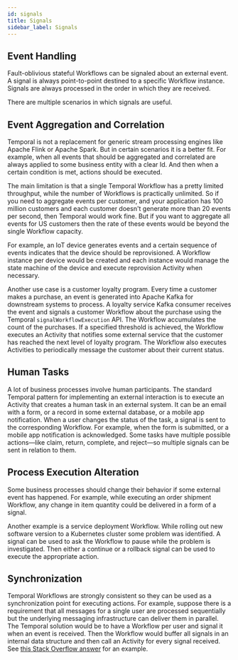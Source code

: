 ```yaml
---
id: signals
title: Signals
sidebar_label: Signals
---
```


## Event Handling

Fault-oblivious stateful Workflows can be signaled about an external event. A signal is always point-to-point destined to a specific Workflow instance. Signals are always processed in the order in which they are received.

There are multiple scenarios in which signals are useful.

## Event Aggregation and Correlation

Temporal is not a replacement for generic stream processing engines like Apache Flink or Apache Spark. But in certain scenarios it is a better fit. For example, when all events that should be aggregated and correlated are always applied to some business entity with a clear Id. And then when a certain condition is met, actions should be executed.

The main limitation is that a single Temporal Workflow has a pretty limited throughput, while the number of Workflows is practically unlimited. So if you need to aggregate events per customer, and your application has 100 million customers and each customer doesn't generate more than 20 events per second, then Temporal would work fine. But if you want to aggregate all events for US customers then the rate of these events would be beyond the single Workflow capacity.

For example, an IoT device generates events and a certain sequence of events indicates that the device should be reprovisioned. A Workflow instance per device would be created and each instance would manage the state machine of the device and execute reprovision Activity when necessary.

Another use case is a customer loyalty program. Every time a customer makes a purchase, an event is generated into Apache Kafka for downstream systems to process. A loyalty service Kafka consumer receives the event and signals a customer Workflow about the purchase using the Temporal `signalWorkflowExecution` API. The Workflow accumulates the count of the purchases. If a specified threshold is achieved, the Workflow executes an Activity that notifies some external service that the customer has reached the next level of loyalty program. The Workflow also executes Activities to periodically message the customer about their current status.

## Human Tasks

A lot of business processes involve human participants. The standard Temporal pattern for implementing an external interaction is to execute an Activity that creates a human task in an external system. It can be an email with a form, or a record in some external database, or a mobile app notification. When a user changes the status of the task, a signal is sent to the corresponding Workflow. For example, when the form is submitted, or a mobile app notification is acknowledged. Some tasks have multiple possible actions—like claim, return, complete, and reject—so multiple signals can be sent in relation to them.

## Process Execution Alteration

Some business processes should change their behavior if some external event has happened. For example, while executing an order shipment Workflow, any change in item quantity could be delivered in a form of a signal.

Another example is a service deployment Workflow. While rolling out new software version to a Kubernetes cluster some problem was identified. A signal can be used to ask the Workflow to pause while the problem is investigated. Then either a continue or a rollback signal can be used to execute the appropriate action.

## Synchronization

Temporal Workflows are strongly consistent so they can be used as a synchronization point for executing actions. For example, suppose there is a requirement that all messages for a single user are processed sequentially but the underlying messaging infrastructure can deliver them in parallel. The Temporal solution would be to have a Workflow per user and signal it when an event is received. Then the Workflow would buffer all signals in an internal data structure and then call an Activity for every signal received. See [this Stack Overflow answer](https://stackoverflow.com/a/56615120/1664318) for an example.
